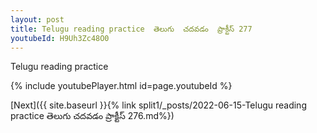 ```yaml
---
layout: post
title: Telugu reading practice  తెలుగు  చదవడం  ప్రాక్టీస్ 277
youtubeId: H9Uh3Zc48O0
---
```

 
 
Telugu reading practice
 
 
 
 
 


{% include youtubePlayer.html id=page.youtubeId %}
 
[Next]({{ site.baseurl }}{% link  split1/_posts/2022-06-15-Telugu reading practice  తెలుగు  చదవడం  ప్రాక్టీస్ 276.md%})
 
